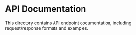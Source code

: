 # API Documentation

This directory contains API endpoint documentation, including request/response formats and examples.